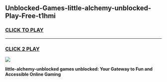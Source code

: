 
## Unblocked-Games-little-alchemy-unblocked-Play-Free-t1hmi
<h3>
<a href="https://premium76.site?title=little-alchemy-unblocked&ref=12A">CLICK TO PLAY</a></h3>
<hr>

<h3>
<a href="https://premium76.site?title=little-alchemy-unblocked&ref=12A">CLICK 2 PLAY</a>
  
</h3>

<a href="https://premium76.site?title=little-alchemy-unblocked&ref=12A"><img src="https://clearcache.store/games.png"></a>


**little-alchemy-unblocked games unblocked: Your Gateway to Fun and Accessible Online Gaming**

